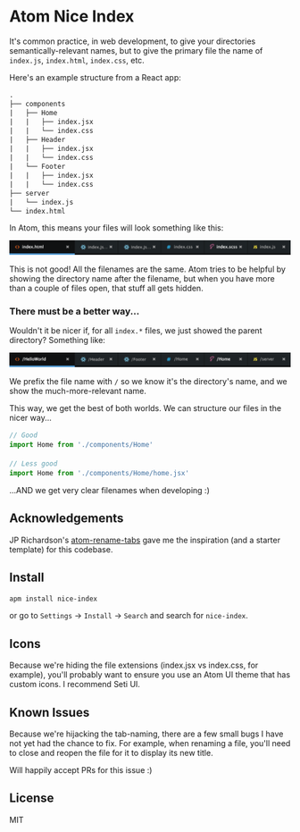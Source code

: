 Atom Nice Index
================

It's common practice, in web development, to give your directories semantically-relevant names, but to give the primary file the name of `index.js`, `index.html`, `index.css`, etc.

Here's an example structure from a React app:

```
.
├── components
|   ├── Home
|   |   ├── index.jsx
|   |   └── index.css
|   ├── Header
|   |   ├── index.jsx
|   |   └── index.css
|   └── Footer
|   |   ├── index.jsx
|   |   └── index.css
├── server
|   └── index.js
└── index.html
```

In Atom, this means your files will look something like this:

![Sample pane files](/img/before.png "Before")

This is not good! All the filenames are the same. Atom tries to be helpful by showing the directory name after the filename, but when you have more than a couple of files open, that stuff all gets hidden.

### There must be a better way...

Wouldn't it be nicer if, for all `index.*` files, we just showed the parent directory? Something like:

![Better pane files](/img/after.png "After")

We prefix the file name with `/` so we know it's the directory's name, and we show the much-more-relevant name.

This way, we get the best of both worlds. We can structure our files in the nicer way...

```js
// Good
import Home from './components/Home'

// Less good
import Home from './components/Home/home.jsx'
```

...AND we get very clear filenames when developing :)


Acknowledgements
----------------

JP Richardson's [atom-rename-tabs](https://github.com/jprichardson/atom-rename-tabs) gave me the inspiration (and a starter template) for this codebase.



Install
-------

```
apm install nice-index
```

or go to `Settings` → `Install` → `Search` and search for `nice-index`.


Icons
--------
Because we're hiding the file extensions (index.jsx vs index.css, for example), you'll probably want to ensure you use an Atom UI theme that has custom icons. I recommend Seti UI.


Known Issues
-----

Because we're hijacking the tab-naming, there are a few small bugs I have not yet had the chance to fix. For example, when renaming a file, you'll need to close and reopen the file for it to display its new title.

Will happily accept PRs for this issue :)


License
-------
MIT
